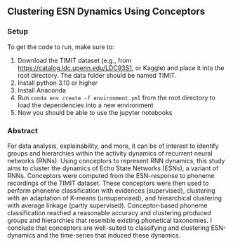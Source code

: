 ## Clustering ESN Dynamics Using Conceptors

### Setup

To get the code to run, make sure to:
1. Download the TIMIT dataset (e.g., from https://catalog.ldc.upenn.edu/LDC93S1, or Kaggle) and place it into the
root directory. The data folder should be named TIMIT.
2. Install python 3.10 or higher
3. Install Anaconda
4. Run `conda env create -f environment.yml` from the root directory to load the dependencies into a new environment
5. Now you should be able to use the jupyter notebooks

### Abstract

For data analysis, explainability, and more, it can be of interest to identify groups and hierarchies
within the activity dynamics of recurrent neural networks (RNNs). Using conceptors to
represent RNN dynamics, this study aims to cluster the dynamics of Echo State
Networks (ESNs), a variant of RNNs. Conceptors were computed from the ESN-response to phoneme recordings of
the TIMIT dataset. These conceptors were then used to perform phoneme classification with evidences (supervised),
clustering with an adaptation of K-means (unsupervised), and hierarchical clustering with average linkage (partly
supervised). Conceptor-based phoneme classification reached a reasonable accuracy and clustering produced groups
and hierarchies that resemble existing phonetical taxonomies. I conclude that conceptors
are well-suited to classifying and clustering ESN-dynamics and the time-series that induced these dynamics.